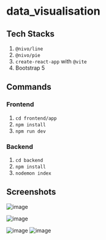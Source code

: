 # data_visualisation
## Tech Stacks
1. `@nivo/line`
2. `@nivo/pie`
3. `create-react-app` with `@vite`
4. Bootstrap 5
## Commands
### Frontend
1. `cd frontend/app`
2. `npm install`
3. `npm run dev`
### Backend
1. `cd backend`
2. `npm install`
3. `nodemon index`
## Screenshots
![image](https://github.com/dishu987/data_visualisation/assets/95860279/05dd4bde-8924-4355-95c2-785dfd4d4386)

![image](https://github.com/dishu987/data_visualisation/assets/95860279/bce562f7-6bba-4d3c-a614-9cdeb56e863d)

![image](https://github.com/dishu987/data_visualisation/assets/95860279/a3bd1b01-432f-4a32-a6ab-4a4ac48146bf)
![image](https://github.com/dishu987/data_visualisation/assets/95860279/03fef090-4776-46bb-98da-7f095e1359de)
